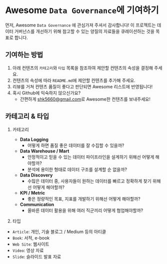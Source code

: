 
# Awesome `Data Governance`에 기여하기

먼저, Awesome `Data Governance` 에 관심가져 주셔서 감사합니다! 이 프로젝트는 데이터 거버넌스를 개선하기 위해 참고할 수 있는 양질의 자료들을 큐레이션하는 것을 목표로 합니다.


## 기여하는 방법

1. 아래 컨텐츠의 `카테고리`와 `타입` 목록을 참조하여 제안할 컨텐츠의 속성을 결정해 주세요.
2. 컨텐츠의 속성에 따라 `README.md`에 제안할 컨텐츠를 추가해 주세요.
3. 리뷰를 거쳐 컨텐츠 품질이 좋다고 판단되면 Awesome 리스트에 반영됩니다!
4. 혹시 Github에 익숙하지 않으신가요?
	- 간편하게 [shk5660@gmail.com](mailto:shk5660@gmail.com)로 Awesome한 컨텐츠를 보내주세요!

## 카테고리 & 타입

1. 카테고리
	- **Data Logging**
		- 어떻게 하면 품질 좋은 데이터를 잘 수집할 수 있을까?
	- **Data Warehouse / Mart**
		- 안정적이고 믿을 수 있는 데이터 파이프라인을 설계하기 위해선 어떻게 해야할까?
		- 분석에 용이한 형태로 데이터 구조를 설계할 순 없을까?
	- **Data Discovery**
		- 수많은 데이터 중, 사용자들이 원하는 데이터를 빠르고 정확하게 찾기 위해선 어떻게 해야할까?
	- **KPI / Metric**
		- 좋은 정량적인 목표, 지표를 개발하기 위해선 어떻게 해야할까?
	- **Communication**
		- 올바른 데이터 활용을 위해 여러 직군끼리 어떻게 협업해야할까?

2. 타입

- `Article`: 개인, 기술 블로그 / Medium 등의 아티클
- `Book`: 서적, e-book
- `Web Site`: 웹사이트
- `Video`: 영상 자료
- `Slide`: 슬라이드 발표 자료